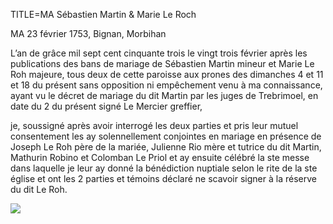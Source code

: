 TITLE=MA Sébastien Martin & Marie Le Roch

MA 23 février 1753, Bignan, Morbihan

L’an de grâce mil sept cent cinquante trois le vingt trois février après les publications des bans de mariage de Sébastien Martin mineur et Marie Le Roh majeure, tous deux de cette paroisse aux prones des dimanches 4 et 11 et 18 du présent sans opposition ni empêchement venu à ma connaissance, ayant vu le décret de mariage du dit Martin par les juges de Trebrimoel, en date du 2 du présent signé Le Mercier greffier,

je, soussigné après avoir interrogé les deux parties et pris leur mutuel consentement les ay solennellement  conjointes en mariage en présence de Joseph Le Roh père de la mariée, Julienne Rio mère et tutrice du dit Martin, Mathurin Robino et Colomban Le Priol et ay ensuite célébré la ste messe dans laquelle je leur ay donné la bénédiction nuptiale selon le rite de la ste église et ont les 2 parties et témoins déclaré ne scavoir signer à la réserve du dit Le Roh.


<img src="https://adecang.github.io/gen/bignan/media/1753_0223_MA_sebastien_martin__marie_le_roch.jpg"></img>
